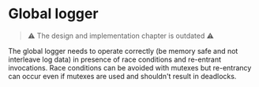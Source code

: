 # Global logger

> ⚠️ The design and implementation chapter is outdated ⚠️

The global logger needs to operate correctly (be memory safe and not interleave log data) in presence of race conditions and re-entrant invocations.
Race conditions can be avoided with mutexes but re-entrancy can occur even if mutexes are used and shouldn't result in deadlocks.
